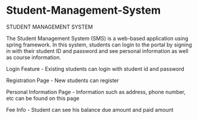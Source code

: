 # Student-Management-System
STUDENT MANAGEMENT SYSTEM

The Student Management System (SMS) is a web-based application using spring framework. In this system, students can login to the portal by signing in with their student ID and password and see personal information as well as course information.

Login Feature - Existing students can login with student id and password

Registration Page - New students can register

Personal Information Page - Information such as address, phone number, etc can be found on this page

Fee Info - Student can see his balance due amount and paid amount
